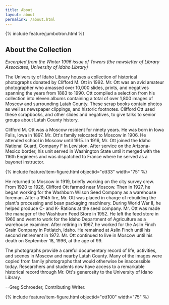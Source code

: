 ```yaml
---
title: About
layout: about
permalink: /about.html
---
```

{% include feature/jumbotron.html %} 

## About the Collection

*Excerpted from the Winter 1996 issue of Towers (the newsletter of Library Associates, University of Idaho Library)*

The University of Idaho Library houses a collection of historical photographs donated by Clifford M. Ott in 1992. Mr. Ott was an avid amateur photographer who amassed over 10,000 slides, prints, and negatives spanning the years from 1883 to 1990. Ott compiled a selection from his collection into eleven albums containing a total of over 1,800 images of Moscow and surrounding Latah County. These scrap books contain photos as well as newspaper clippings, and historic footnotes. Clifford Ott used these scrapbooks, and other slides and negatives, to give talks to senior groups about Latah County history.

Clifford M. Ott was a Moscow resident for ninety years. He was born in Iowa Falls, Iowa in 1897. Mr. Ott's family relocated to Moscow in 1906. He attended school in Moscow until 1915. In 1916, Mr. Ott joined the Idaho National Guard, Company F in Lewiston. After service on the Arizona-Mexico border, his unit served in Washington State until it merged with the 116th Engineers and was dispatched to France where he served as a bayonet instructor.

{% include feature/item-figure.html objectid="ott33" width="75" %}

He returned to Moscow in 1919, briefly working on the city survey crew. From 1920 to 1926, Clifford Ott farmed near Moscow. Then in 1927, he began working for the Washburn Wilson Seed Company as a warehouse foreman. After a 1945 fire, Mr. Ott was placed in charge of rebuilding the plant's processing and bean packaging machinery. During World War II, he helped produce C- and K- Rations at the seed company. Mr. Ott was made the manager of the Washburn Feed Store in 1952. He left the feed store in 1960 and went to work for the Idaho Department of Agriculture as a warehouse examiner. After retiring in 1967, he worked for the Aslin Finch Grain Company in Potlatch, Idaho. He remained at Aslin Finch until his second retirement in 1972. Mr. Ott continued to live in Moscow until his death on September 18, 1996, at the age of 99.

The photographs provide a careful documentary record of life, activities, and scenes in Moscow and nearby Latah County. Many of the images were copied from family photographs that would otherwise be inaccessible today. Researchers and students now have access to a remarkable historical record through Mr. Ott's generosity to the University of Idaho Library.

--Greg Schroeder, Contributing Writer.

{% include feature/item-figure.html objectid="ott100" width="75" %}


<div class="clearfix"></div>

